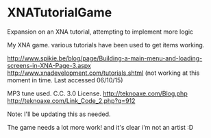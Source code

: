 # XNATutorialGame
Expansion on an XNA tutorial, attempting to implement more logic

My XNA game. various tutorials have been used to get items working.

http://www.spikie.be/blog/page/Building-a-main-menu-and-loading-screens-in-XNA-Page-3.aspx
http://www.xnadevelopment.com/tutorials.shtml (not working at this moment in time. Last accessed 06/10/15)

MP3 tune used. C.C. 3.0 License.
http://teknoaxe.com/Blog.php
http://teknoaxe.com/Link_Code_2.php?q=912

Note: I'll be updating this as needed.

The game needs a lot more work! and it's clear i'm not an artist :D
